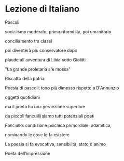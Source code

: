 # Lezione di Italiano


Pascoli

socialismo moderato, prima riformista, poi umanitario

conciliamento tra classi

poi diventerà più conservatore dopo

plaude all'avventura di Libia sotto Giolitti

"La grande proletaria s'è mossa"


Riscatto della patria

Poesia di pascoli: tono più dimesso rispetto a D'Annunzio

oggetti quotidiani

ma il poeta ha una percezione superiore

da piccoli fancuilli siamo tutti potenziali poeti


Fanciullo: condizione psichica primordiale, adamitica,

nominando le cose le fa esistere


La poesia si fa evocativa, sensibilità, stato d'animo


Poeta dell'impressione
<!--stackedit_data:
eyJoaXN0b3J5IjpbLTEwOTYyNzEzNjZdfQ==
-->